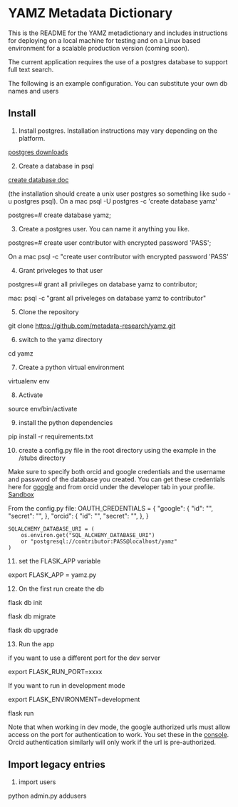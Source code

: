 
# YAMZ Metadata Dictionary

This is the README for the YAMZ metadictionary and includes instructions for
deploying on a local machine for testing and on a Linux based environment for a
scalable production version (coming soon). 

The current application requires the use of a postgres database to support full text search. 

The following is an example configuration. You can substitute your own db names and users

## Install

1. Install postgres. Installation instructions may vary depending on the platform.

[postgres downloads](https://www.postgresql.org/download/)


2. Create a database in psql

[create database doc](https://www.postgresql.org/docs/current/sql-createdatabase.html)

(the installation should create a unix user postgres so something like sudo -u postgres psql). On a mac psql -U postgres -c 'create database yamz'

postgres=# create database yamz;


3. Create a postgres user. You can name it anything you like.

postgres=# create user contributor with encrypted password 'PASS';

On a mac psql -c "create user contributor with encrypted password 'PASS'


4. Grant priveleges to that user

postgres=# grant all privileges on database yamz to contributor;

mac: psql -c "grant all priveleges on database yamz to contributor"

5. Clone the repository

git clone https://github.com/metadata-research/yamz.git

6. switch to the yamz directory

cd yamz

7. Create a python virtual environment

virtualenv env

8. Activate

source env/bin/activate

9.  install the python dependencies

pip install -r requirements.txt


10.  create a config.py file in the root directory using the example in the /stubs directory

Make sure to specify both orcid and google credentials and the username and password of the database you created. You can get these credentials here for [google](https://console.cloud.google.com/apis/credentials) and from orcid under the developer tab in your profile. [Sandbox](https://console.cloud.google.com/apis/credentials)

From the config.py file:
    OAUTH_CREDENTIALS = {
        "google": {
            "id": "<your-client-id>",
            "secret": "<your-client-secret>",
        },
        "orcid": {
            "id": "<your-client-id>",
            "secret": "<your-client-secret>",
        },
    }

    SQLALCHEMY_DATABASE_URI = (
        os.environ.get("SQL_ALCHEMY_DATABASE_URI")
        or "postgresql://contributor:PASS@localhost/yamz"
    )

11. set the FLASK_APP variable

export FLASK_APP = yamz.py

12.  On the first run create the db

flask db init

flask db migrate

flask db upgrade

13. Run the app

if you want to use a different port for the dev server

export FLASK_RUN_PORT=xxxx

If you want to run in development mode

export FLASK_ENVIRONMENT=development

flask run

Note that when working in dev mode, the google authorized urls must allow access on the port for authentication to work. You set these in the [console](https://console.cloud.google.com/apis/credentials).  Orcid authentication similarly will only work if the url is pre-authorized.



## Import legacy entries

1. import users

python admin.py addusers